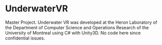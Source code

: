# UnderwaterVR
Master Project. Underwater VR was developed at the Heron Laboratory of the Department of Computer Science and Operations Research of the University of Montreal using C# with Unity3D. No code here since confidential issues.
